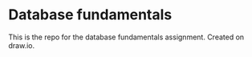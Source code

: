 # Database fundamentals
This is the repo for the database fundamentals assignment.  Created on draw.io.